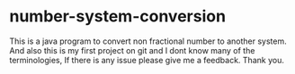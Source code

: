 # number-system-conversion
This is a java program to convert non fractional number to another system.
And also this is my first project on git and I dont know many of the terminologies, If there is any issue please give me a feedback. Thank you.
